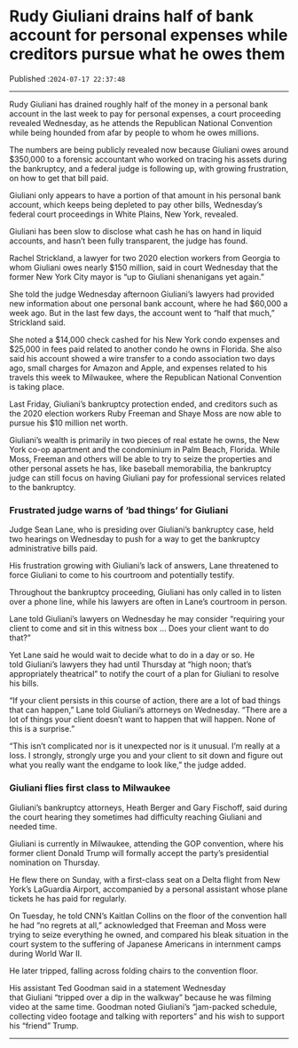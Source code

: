 # Rudy Giuliani drains half of bank account for personal expenses while creditors pursue what he owes them

Published :`2024-07-17 22:37:48`

---

Rudy Giuliani has drained roughly half of the money in a personal bank account in the last week to pay for personal expenses, a court proceeding revealed Wednesday, as he attends the Republican National Convention while being hounded from afar by people to whom he owes millions.

The numbers are being publicly revealed now because Giuliani owes around $350,000 to a forensic accountant who worked on tracing his assets during the bankruptcy, and a federal judge is following up, with growing frustration, on how to get that bill paid.

Giuliani only appears to have a portion of that amount in his personal bank account, which keeps being depleted to pay other bills, Wednesday’s federal court proceedings in White Plains, New York, revealed.

Giuliani has been slow to disclose what cash he has on hand in liquid accounts, and hasn’t been fully transparent, the judge has found.

Rachel Strickland, a lawyer for two 2020 election workers from Georgia to whom Giuliani owes nearly $150 million, said in court Wednesday that the former New York City mayor is “up to Giuliani shenanigans yet again.”

She told the judge Wednesday afternoon Giuliani’s lawyers had provided new information about one personal bank account, where he had $60,000 a week ago. But in the last few days, the account went to “half that much,” Strickland said.

She noted a $14,000 check cashed for his New York condo expenses and $25,000 in fees paid related to another condo he owns in Florida. She also said his account showed a wire transfer to a condo association two days ago, small charges for Amazon and Apple, and expenses related to his travels this week to Milwaukee, where the Republican National Convention is taking place.

Last Friday, Giuliani’s bankruptcy protection ended, and creditors such as the 2020 election workers Ruby Freeman and Shaye Moss ​are now able to pursue his $10 million net worth.

Giuliani’s wealth is primarily in two pieces of real estate he owns, the New York co-op apartment and the condominium in Palm Beach, Florida. While Moss, Freeman and others will be able to try to seize the properties and other personal assets he has, like baseball memorabilia, the bankruptcy judge can still focus on having Giuliani pay for professional services related to the bankruptcy.​

### Frustrated judge warns of ‘bad things’ for Giuliani

Judge Sean Lane, who is presiding over Giuliani’s bankruptcy case, held two hearings on Wednesday to push for a way to get the bankruptcy administrative bills paid.

His frustration growing with Giuliani’s lack of answers, Lane threatened to force Giuliani to come to his courtroom and potentially testify.

Throughout the bankruptcy proceeding, Giuliani has only called in to listen over a phone line, while his lawyers are often in Lane’s courtroom in person.

Lane told Giuliani’s lawyers on Wednesday he may consider “requiring your client to come and sit in this witness box … Does your client want to do that?”

Yet Lane said he would wait to decide what to do in a day or so. He told Giuliani’s lawyers they had until Thursday at “high noon; that’s appropriately theatrical” ​to notify the court of a plan for Giuliani to resolve his bills.

“If your client persists in this course of action, there are a lot of bad things that can happen,” Lane told Giuliani’s attorneys on Wednesday. “There are a lot of things your client doesn’t want to happen that will happen. None of this is a surprise.”

“This isn’t complicated nor is it unexpected nor is it unusual. I’m really at a loss. I strongly, strongly urge you and your client to sit down and figure out what you really want the endgame to look like,” the judge added.

### Giuliani flies first class to Milwaukee

Giuliani’s bankruptcy attorneys, Heath Berger and Gary Fischoff, said during the court hearing they sometimes had difficulty reaching Giuliani and needed time.

Giuliani is currently in Milwaukee, attending the GOP convention, where his former client Donald Trump will formally accept the party’s presidential nomination on Thursday.

He flew there on Sunday, with a first-class seat on a Delta flight from New York’s LaGuardia Airport, accompanied by a personal assistant whose plane tickets he has paid for regularly.

On Tuesday, he told CNN’s Kaitlan Collins on the floor of the convention hall he had “no regrets at all,” acknowledged that Freeman and Moss were trying to seize everything he owned, and compared his bleak situation in the court system to the suffering of Japanese Americans in internment camps during World War II.

He later tripped, falling across folding chairs to the convention floor.

His assistant Ted Goodman said in a statement Wednesday that Giuliani “tripped over a dip in the walkway” because he was filming video at the same time. Goodman noted Giuliani’s “jam-packed schedule, collecting video footage and talking with reporters” and his wish to support his “friend” Trump.

---


